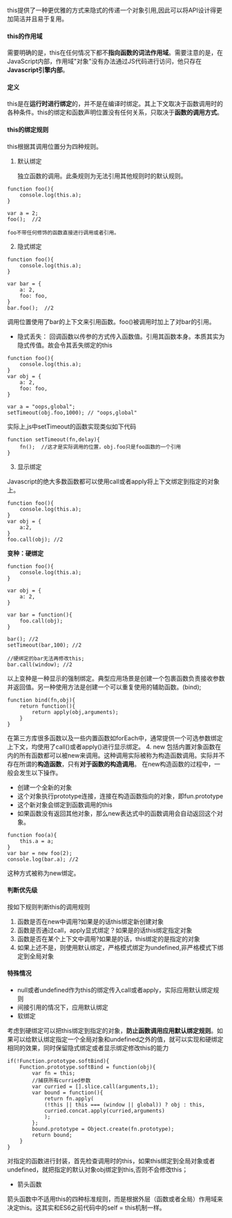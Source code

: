 this提供了一种更优雅的方式来隐式的传递一个对象引用,因此可以将API设计得更加简洁并且易于复用。
#### this的作用域
需要明确的是，this在任何情况下都不**指向函数的词法作用域**。需要注意的是，在JavaScript内部，作用域"对象"没有办法通过JS代码进行访问，他只存在**Javascript引擎内部**。
#### 定义
this是在**运行时进行绑定**的，并不是在编译时绑定。其上下文取决于函数调用时的各种条件。this的绑定和函数声明位置没有任何关系，只取决于**函数的调用方式**。
#### this的绑定规则
this根据其调用位置分为四种规则。
1. 默认绑定
    
    独立函数的调用。此条规则为无法引用其他规则时的默认规则。 

```
function foo(){
    console.log(this.a);
}

var a = 2;
foo();  //2
```
    foo不带任何修饰的函数直接进行调用或者引用。

2. 隐式绑定

```
function foo(){
    console.log(this.a);
}

var bar = {
    a: 2,
    foo: foo,
}
bar.foo();  //2
```
调用位置使用了bar的上下文来引用函数。foo()被调用时加上了对bar的引用。

- 隐式丢失： 回调函数以传参的方式传入函数值。引用其函数本身。本质其实为隐式传值。故会令其丢失绑定的this

```
function foo(){
    console.log(this.a);
}
var obj = {
    a: 2,
    foo: foo,
}

var a = "oops,global";
setTimeout(obj.foo,1000); // "oops,global"
```
实际上,js中setTimeout的函数实现类似如下代码

```
function setTimeout(fn,delay){
    fn();  //这才是实际调用的位置，obj.foo只是foo函数的一个引用
}
```

3. 显示绑定

Javascript的绝大多数函数都可以使用call或者apply将上下文绑定到指定的对象上。

```
function foo(){
    console.log(this.a);
}
var obj = {
    a:2,
}
foo.call(obj); //2
```

**变种：硬绑定**

```
function foo(){
    console.log(this.a);
}

var obj = {
    a: 2,
}

var bar = function(){
    foo.call(obj);
}

bar(); //2
setTimeout(bar,100); //2

//硬绑定的bar无法再修改this;
bar.call(window); //2
```
以上变种是一种显示的强制绑定。典型应用场景是创建一个包裹函数负责接收参数并返回值。另一种使用方法是创建一个可以重复使用的辅助函数。(bind);

```
function bind(fn,obj){
    return function(){
        return apply(obj,arguments);
    }
}
```
在第三方库很多函数以及一些内置函数如forEach中，通常提供一个可选参数绑定上下文，均使用了call()或者apply()进行显示绑定。
4. new
包括内置对象函数在内的所有函数都可以被new来调用。这种调用实际被称为构造函数调用。实际并不存在所谓的**构造函数**，只有**对于函数的构造调用**。
在new构造函数的过程中，一般会发生以下操作。
- 创建一个全新的对象
- 这个对象执行prototype连接，连接在构造函数指向的对象，即fun.prototype
- 这个新对象会绑定到函数调用的this
- 如果函数没有返回其他对象，那么new表达式中的函数调用会自动返回这个对象。

```
function foo(a){
    this.a = a;
}
var bar = new foo(2);
console.log(bar.a); //2
```
这种方式被称为new绑定。

#### 判断优先级
按如下规则判断this的调用规则
1. 函数是否在new中调用?如果是的话this绑定新创建对象
2. 函数是否通过call，apply显式绑定？如果是的话this绑定指定对象
3. 函数是否在某个上下文中调用?如果是的话，this绑定的是指定的对象
4. 如果上述不是，则使用默认绑定，严格模式绑定为undefined,非严格模式下绑定到全局对象

#### 特殊情况
- null或者undefined作为this的绑定传入call或者apply，实际应用默认绑定规则
- 间接引用的情况下，应用默认绑定
- 软绑定

考虑到硬绑定可以把this绑定到指定的对象，**防止函数调用应用默认绑定规则**。如果可以给默认绑定指定一个全局对象和undefined之外的值，就可以实现和硬绑定相同的效果，同时保留隐式绑定或者显示绑定修改this的能力
```
if(!Function.prototype.softBind){
    Function.prototype.softBind = function(obj){
        var fn = this;
        //捕获所有curried参数
        var curried = [].slice.call(arguments,1);
        var bound = function(){
            return fn.apply(
            (!this || this === (window || global)) ? obj : this,
            curried.concat.apply(curried,arguments)
            );
        };
        bound.prototype = Object.create(fn.prototype);
        return bound;
    }
}
```
对指定的函数进行封装，首先检查调用时的this，如果this绑定到全局对象或者undefined，就把指定的默认对象obj绑定到this,否则不会修改this；

- 箭头函数

箭头函数中不适用this的四种标准规则，而是根据外层（函数或者全局）作用域来决定this。这其实和ES6之前代码中的self = this机制一样。